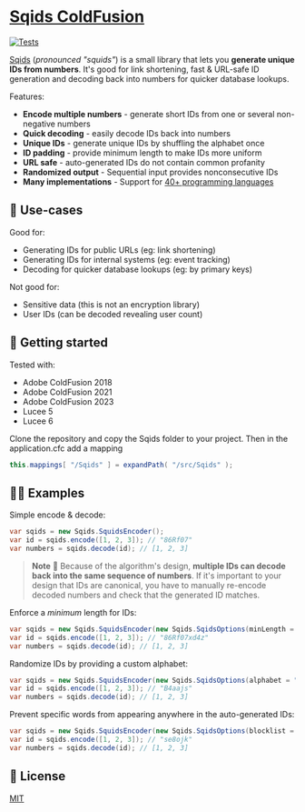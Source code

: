 # [Sqids ColdFusion](https://sqids.org/coldfusion)

[![Tests](https://github.com/sqids/sqids-coldfusion/actions/workflows/TestBox.yml/badge.svg)](https://github.com/sqids/sqids-coldfusion/actions/workflows/TestBox.yml)

[Sqids](https://sqids.org/coldfusion) (*pronounced "squids"*) is a small library that lets you **generate unique IDs from numbers**. It's good for link shortening, fast & URL-safe ID generation and decoding back into numbers for quicker database lookups.

Features:

- **Encode multiple numbers** - generate short IDs from one or several non-negative numbers
- **Quick decoding** - easily decode IDs back into numbers
- **Unique IDs** - generate unique IDs by shuffling the alphabet once
- **ID padding** - provide minimum length to make IDs more uniform
- **URL safe** - auto-generated IDs do not contain common profanity
- **Randomized output** - Sequential input provides nonconsecutive IDs
- **Many implementations** - Support for [40+ programming languages](https://sqids.org/)

## 🧰 Use-cases

Good for:

- Generating IDs for public URLs (eg: link shortening)
- Generating IDs for internal systems (eg: event tracking)
- Decoding for quicker database lookups (eg: by primary keys)

Not good for:

- Sensitive data (this is not an encryption library)
- User IDs (can be decoded revealing user count)

## 🚀 Getting started

Tested with:
 * Adobe ColdFusion 2018
 * Adobe ColdFusion 2021
 * Adobe ColdFusion 2023
 * Lucee 5
 * Lucee 6

Clone the repository and copy the Sqids folder to your project. Then in the application.cfc add a mapping
```java
this.mappings[ "/Sqids" ] = expandPath( "/src/Sqids" );
```

## 👩‍💻 Examples

Simple encode & decode:

```java
var sqids = new Sqids.SquidsEncoder();
var id = sqids.encode([1, 2, 3]); // "86Rf07"
var numbers = sqids.decode(id); // [1, 2, 3]
```

> **Note**
> 🚧 Because of the algorithm's design, **multiple IDs can decode back into the same sequence of numbers**. If it's important to your design that IDs are canonical, you have to manually re-encode decoded numbers and check that the generated ID matches.

Enforce a *minimum* length for IDs:

```java
var sqids = new Sqids.SquidsEncoder(new Sqids.SqidsOptions(minLength = 10));
var id = sqids.encode([1, 2, 3]); // "86Rf07xd4z"
var numbers = sqids.decode(id); // [1, 2, 3]
```

Randomize IDs by providing a custom alphabet:

```java
var sqids = new Sqids.SquidsEncoder(new Sqids.SqidsOptions(alphabet = "FxnXM1kBN6cuhsAvjW3Co7l2RePyY8DwaU04Tzt9fHQrqSVKdpimLGIJOgb5ZE"));
var id = sqids.encode([1, 2, 3]); // "B4aajs"
var numbers = sqids.decode(id); // [1, 2, 3]
```

Prevent specific words from appearing anywhere in the auto-generated IDs:

```java
var sqids = new Sqids.SquidsEncoder(new Sqids.SqidsOptions(blocklist = ["86Rf07"]));
var id = sqids.encode([1, 2, 3]); // "se8ojk"
var numbers = sqids.decode(id); // [1, 2, 3]
```

## 📝 License

[MIT](LICENSE)
